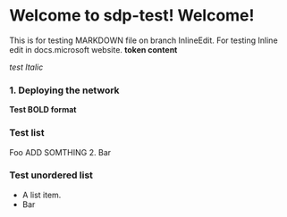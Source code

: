 # Welcome to sdp-test! Welcome!

This is for testing MARKDOWN file on branch InlineEdit. For testing
Inline edit in docs.microsoft website. **token content**

*test Italic*

### 1. Deploying the network
**Test BOLD format**

### Test list
Foo ADD SOMTHING
2.  Bar

### Test unordered list
*   A list item.
*   Bar



